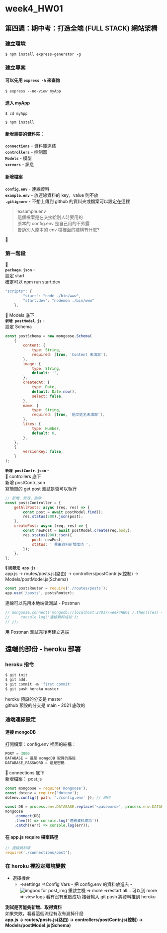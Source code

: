 # week4_HW01

## 第四週：期中考：打造全端 (FULL STACK) 網站架構

### 建立環境

```
$ npm install express-generator -g
```

### 建立專案

#### 可以先用 `express -h` 來查詢

```
$ express --no-view myApp
```

#### 進入 myApp

```
$ cd myApp

$ npm install
```

#### 新增需要的資料夾：

**`connections`** - 資料庫連結  
**`controllers`** - 控制器  
**`Models`** - 模型  
**`servers`** - 訊息

#### 新增檔案

**`config.env`** - 連線資料  
**`example.env`** - 放連線資料的 key，value 則不放  
**`.gitignore`** - 不想上傳到 github 的資料夾或檔案可以設定在這裡

> exsample.env  
> 這個檔案是在交接給別人時要用的  
> 原本的 config.env 是自己用的不外露  
> 告訴別人原本的 env 檔裡面的結構有什麼?

:open_file_folder:

### 第一階段

📣  
**`package.json`** -  
設定 start  
確定可以 npm run start:dev

```js
"scripts": {
        "start": "node ./bin/www",
        "start:dev": "nodemon ./bin/www"
    },
```

:open_file_folder: Models 底下  
**`新增 postModel.js`** -  
設定 Schema

```js
const postSchema = new mongoose.Schema(
    {
        content: {
            type: String,
            required: [true, 'Content 未填寫'],
        },
        image: {
            type: String,
            default: '',
        },
        createdAt: {
            type: Date,
            default: Date.now(),
            select: false,
        },
        name: {
            type: String,
            required: [true, '貼文姓名未填寫'],
        },
        likes: {
            type: Number,
            default: 0,
        },
    },
    {
        versionKey: false,
    }
);
```

**`新增 postContr.json`** -  
:open_file_folder: controllers 底下  
新增 postContr.json  
寫簡單的 get post 測試是否可以執行

```js
// 新增、修改、刪除
const postsController = {
    getAllPosts: async (req, res) => {
        const post = await postModel.find();
        res.status(200).json(post);
    },
    createPost: async (req, res) => {
        const newPost = await postModel.create(req.body);
        res.status(200).json({
            post: newPost,
            status: ' 單筆資料新增成功 ',
        });
    },
};
```

**`引用設定 app.js`** -  
app.js -> routes/posts.js(路由) -> controllers/postContr.js(控制) -> Models/postModel.js(Schema)

```js
const postsRouter = require('./routes/posts');
app.use('/posts', postsRouter);
```

連線可以先用本地端做測試 - Postman

```js
// mongoose.connect('mongodb://localhost:27017/week4HW01').then((res) => {
//     console.log('連線資料成功');
// });
```

用 Postman 測試完後再建立遠端

## 遠端的部份 - heroku 部署

### heroku 指令

```js
$ git init
$ git add.
$ git commit -m 'first commit'
$ git push heroku master
```

heroku 預設的分支是 master  
github 預設的分支是 main - 2021 底改的

### 遠端連線設定

#### 連接 mongoDB

打開檔案：config.env
裡面的結構：

```js
PORT = 3000
DATABASE = 這是 mongoDB 取得的路徑
DATABASE_PASSWORD = 這是密碼
```

:open_file_folder: connections 底下  
新增檔案： post.js

```js
const mongoose = require('mongoose');
const dotenv = require('dotenv');
dotenv.config({ path: './config.env' }); // 路徑

const DB = process.env.DATABASE.replace('<password>', process.env.DATABASE_PASSWORD);
mongoose
    .connect(DB)
    .then(() => console.log('連線資料成功'))
    .catch((err) => console.log(err));
```

#### 在 app.js require 檔案路徑

```js
// 連線資料庫
require('./connections/post');
```

### 在 heroku 裡設定環境變數

-   選擇機台
    -   ⇒settings ⇒Config Vars - 把 config.env 的資料放進去 -
        ![imgbox for post_img](https://images2.imgbox.com/48/1a/kxnP4yPw_o.png)
        重啟主機 ⇒ more ⇒restart all...
        可以到 more ⇒ view logs 看有沒有重啟成功
        接著輸入 git push 將資料推到 heroku

**測試是否能夠新增、取得資料**  
如果失敗，看看這個流程有沒有漏掉什麼  
**app.js -> routes/posts.js(路由) -> controllers/postContr.js(控制) -> Models/postModel.js(Schema)**
